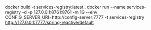 docker build -t services-registry:latest .
docker run --name services-registry -d -p 127.0.0.1:8761:8761 -m 1G --env CONFIG_SERVER_URI=http://config-server:7777 -t services-registry 
http://127.0.0.1:7777/spring-reactive/default 